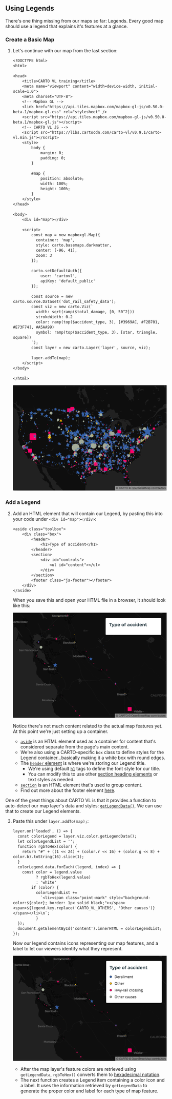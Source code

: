 ## Using Legends

There's one thing missing from our maps so far: Legends. Every good map should use a legend that explains it's features at a glance.

### Create a Basic Map
1. Let's continue with our map from the last section:

    ```
    <!DOCTYPE html>
    <html>

    <head>
        <title>CARTO VL training</title>
        <meta name="viewport" content="width=device-width, initial-scale=1.0">
        <meta charset="UTF-8">
        <!-- Mapbox GL -->
        <link href="https://api.tiles.mapbox.com/mapbox-gl-js/v0.50.0-beta.1/mapbox-gl.css" rel="stylesheet" />
        <script src="https://api.tiles.mapbox.com/mapbox-gl-js/v0.50.0-beta.1/mapbox-gl.js"></script>
        <!-- CARTO VL JS -->
        <script src="https://libs.cartocdn.com/carto-vl/v0.9.1/carto-vl.min.js"></script>
        <style>
            body {
                margin: 0;
                padding: 0;
            }

            #map {
                position: absolute;
                width: 100%;
                height: 100%;
            }
        </style>
    </head>

    <body>
        <div id="map"></div>

        <script>
            const map = new mapboxgl.Map({
              container: 'map',
              style: carto.basemaps.darkmatter,
              center: [-96, 41],
              zoom: 3
            });

            carto.setDefaultAuth({
                user: 'cartovl',
                apiKey: 'default_public'
            });

            const source = new carto.source.Dataset('dot_rail_safety_data');
            const viz = new carto.Viz(`
              width: sqrt(ramp($total_damage, [0, 50^2]))
              strokeWidth: 0.2
              color: ramp(top($accident_type, 3), [#3969AC, #F2B701, #E73F74], #A5AA99)
              symbol: ramp(top($accident_type, 3), [star, triangle, square])
            `);
            const layer = new carto.Layer('layer', source, viz);

            layer.addTo(map);
        </script>
    </body>

    </html>
    ```

    ![image-icons](images/training-v2-04-image-icons.png)

### Add a Legend

2. Add an HTML element that will contain our Legend, by pasting this into your code under `<div id="map"></div>`:

    ```
    <aside class="toolbox">
        <div class="box">
            <header>
                <h1>Type of accident</h1>
            </header>
            <section>
                <div id="controls">
                    <ul id="content"></ul>
                </div>
            </section>
            <footer class="js-footer"></footer>
        </div>
    </aside>
    ```

    When you save this and open your HTML file in a browser, it should look like this:

    ![legend-container](images/training-v2-05-legend-container.png)

    Notice there's not much content related to the actual map features yet. At this point we're just setting up a container.
    * [`aside`](https://developer.mozilla.org/en-US/docs/Web/HTML/Element/aside) is an HTML element used as a container for content that's considered separate from the page's main content.
    * We're also using a CARTO-specific `box` class to define styles for the Legend container...basically making it a white box with round edges.
    * The [`header` element](https://developer.mozilla.org/en-US/docs/Web/HTML/Element/header) is where we're storing our Legend title. 
      * We're using default [`h1`](https://developer.mozilla.org/en-US/docs/Web/HTML/Element/Heading_Elements) tags to define the font style for our title.
      * You can modify this to use other [section heading elements](https://developer.mozilla.org/en-US/docs/Web/HTML/Element/Heading_Elements) or text styles as needed.
    * [`section`](https://developer.mozilla.org/en-US/docs/Web/HTML/Element/section) is an HTML element that's used to group content. 
    * Find out more about the footer element [here](https://developer.mozilla.org/en-US/docs/Web/HTML/Element/footer).

One of the great things about CARTO VL is that it provides a function to auto-detect our map layer's data and styles: [`getLegendData()`](https://carto.com/developers/carto-vl/reference/#expressionsrampgetlegenddata). We can use that to create our Legend elements.

3. Paste this under `layer.addTo(map);`:

    ```
    layer.on('loaded', () => {
      const colorLegend = layer.viz.color.getLegendData();
      let colorLegendList = '';
      function rgbToHex(color) {
        return "#" + ((1 << 24) + (color.r << 16) + (color.g << 8) + color.b).toString(16).slice(1);
      }
      colorLegend.data.forEach((legend, index) => {
        const color = legend.value
              ? rgbToHex(legend.value)
              : 'white'
            if (color) {
              colorLegendList +=
                `<li><span class="point-mark" style="background-color:${color}; border: 1px solid black;"></span><span>${legend.key.replace('CARTO_VL_OTHERS', 'Other causes')}</span></li>\n`;
              }
      });
      document.getElementById('content').innerHTML = colorLegendList;
    });
    ```

    Now our legend contains icons representing our map features, and a label to let our viewers identify what they represent.

    ![legend-content](images/training-v2-05-legend-content.png)

    * After the map layer's feature colors are retrieved using `getLegendData`, `rgbToHex()` converts them to [hexadecimal notation](https://developer.mozilla.org/en-US/docs/Web/HTML/Applying_color#RGB_values).
    * The next function creates a Legend item containing a color icon and a label. It uses the information retrieved by `getLegendData` to generate the proper color and label for each type of map feature.



